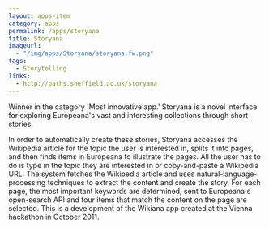 ```yaml
---
layout: apps-item
category: apps
permalink: /apps/storyana
title: Storyana
imageurl:
  - "/img/apps/Storyana/storyana.fw.png"
tags:
  - Storytelling
links:
  - http://paths.sheffield.ac.uk/storyana
---
```


Winner in the category 'Most innovative app.' Storyana is a novel interface for exploring Europeana's vast and interesting collections through short stories.

 In order to automatically create these stories, Storyana accesses the Wikipedia article for the topic the user is interested in, splits it into pages, and then finds items in Europeana to illustrate the pages. All the user has to do is type in the topic they are interested in or copy-and-paste a Wikipedia URL. The system fetches the Wikipedia article and uses natural-language-processing techniques to extract the content and create the story. For each page, the most important keywords are determined, sent to Europeana's open-search API and four items that match the content on the page are selected. This is a development of the Wikiana app created at the Vienna hackathon in October 2011. 
